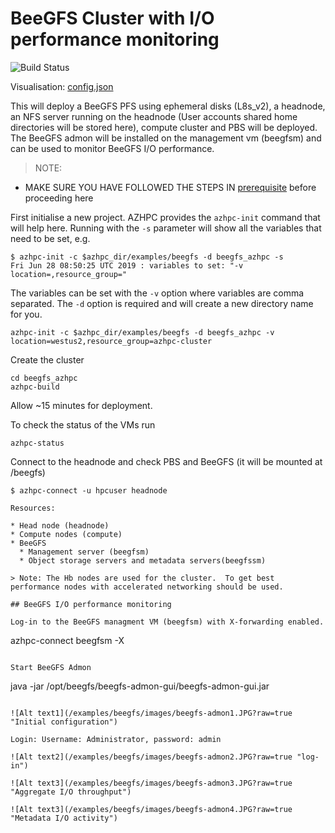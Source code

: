 # BeeGFS Cluster with I/O performance monitoring
![Build Status](https://azurecat.visualstudio.com/hpccat/_apis/build/status/azhpc/examples/beegfs?branchName=master)

Visualisation: [config.json](https://azurehpc.azureedge.net/?o=https://raw.githubusercontent.com/Azure/azurehpc/master/examples/beegfs/config.json)

This will deploy a BeeGFS PFS using ephemeral disks (L8s_v2), a headnode, an NFS server running on the headnode (User accounts shared home directories will be stored here), compute cluster and PBS will be deployed. The BeeGFS admon will be installed on the management vm (beegfsm) and can be used to monitor BeeGFS I/O performance.

>NOTE:
- MAKE SURE YOU HAVE FOLLOWED THE STEPS IN [prerequisite](../../tutorials/prerequisites.md) before proceeding here

First initialise a new project.  AZHPC provides the `azhpc-init` command that will help here.  Running with the `-s` parameter will show all the variables that need to be set, e.g.

```
$ azhpc-init -c $azhpc_dir/examples/beegfs -d beegfs_azhpc -s
Fri Jun 28 08:50:25 UTC 2019 : variables to set: "-v location=,resource_group="
```

The variables can be set with the `-v` option where variables are comma separated.  The `-d` option is required and will create a new directory name for you.

```
azhpc-init -c $azhpc_dir/examples/beegfs -d beegfs_azhpc -v location=westus2,resource_group=azhpc-cluster
```

Create the cluster

```
cd beegfs_azhpc
azhpc-build
```

Allow ~15 minutes for deployment.

To check the status of the VMs run
```
azhpc-status
```
Connect to the headnode and check PBS and BeeGFS (it will be mounted at /beegfs)

```
$ azhpc-connect -u hpcuser headnode

Resources:

* Head node (headnode)
* Compute nodes (compute)
* BeeGFS
  * Management server (beegfsm)
  * Object storage servers and metadata servers(beegfssm)

> Note: The Hb nodes are used for the cluster.  To get best performance nodes with accelerated networking should be used.

## BeeGFS I/O performance monitoring

Log-in to the BeeGFS managment VM (beegfsm) with X-forwarding enabled.

```
azhpc-connect beegfsm -X
```

Start BeeGFS Admon
```
java -jar /opt/beegfs/beegfs-admon-gui/beegfs-admon-gui.jar
```

![Alt text1](/examples/beegfs/images/beegfs-admon1.JPG?raw=true "Initial configuration")

Login: Username: Administrator, password: admin

![Alt text2](/examples/beegfs/images/beegfs-admon2.JPG?raw=true "log-in")

![Alt text3](/examples/beegfs/images/beegfs-admon3.JPG?raw=true "Aggregate I/O throughput")

![Alt text3](/examples/beegfs/images/beegfs-admon4.JPG?raw=true "Metadata I/O activity")
